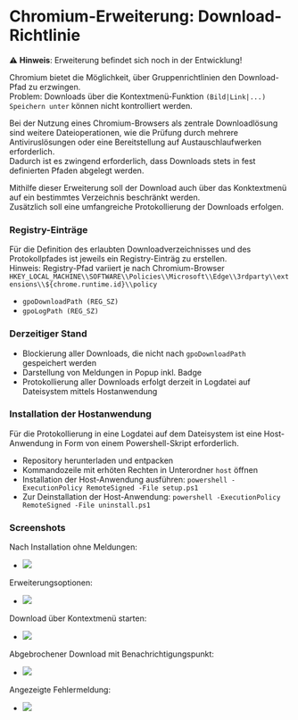 # Chromium-Erweiterung: Download-Richtlinie

:warning: **Hinweis**: Erweiterung befindet sich noch in der Entwicklung!

Chromium bietet die Möglichkeit, über Gruppenrichtlinien den Download-Pfad zu erzwingen.<br>Problem: Downloads über die Kontextmenü-Funktion `(Bild|Link|...) Speichern unter` können nicht kontrolliert werden.

Bei der Nutzung eines Chromium-Browsers als zentrale Downloadlösung sind weitere Dateioperationen, wie die Prüfung durch mehrere Antiviruslösungen oder eine Bereitstellung auf Austauschlaufwerken erforderlich.<br>Dadurch ist es zwingend erforderlich, dass Downloads stets in fest definierten Pfaden abgelegt werden.

Mithilfe dieser Erweiterung soll der Download auch über das Konktextmenü auf ein bestimmtes Verzeichnis beschränkt werden.<br>Zusätzlich soll eine umfangreiche Protokollierung der Downloads erfolgen.

### Registry-Einträge
Für die Definition des erlaubten Downloadverzeichnisses und des Protokollpfades ist jeweils ein Registry-Einträg zu erstellen.<br>Hinweis: Registry-Pfad variiert je nach Chromium-Browser<br>
`HKEY_LOCAL_MACHINE\\SOFTWARE\\Policies\\Microsoft\\Edge\\3rdparty\\extensions\\${chrome.runtime.id}\\policy`
 - `gpoDownloadPath (REG_SZ)`
 - `gpoLogPath (REG_SZ)`

### Derzeitiger Stand
 - Blockierung aller Downloads, die nicht nach `gpoDownloadPath` gespeichert werden
 - Darstellung von Meldungen in Popup inkl. Badge
 - Protokollierung aller Downloads erfolgt derzeit in Logdatei auf Dateisystem mittels Hostanwendung
 
### Installation der Hostanwendung
Für die Protokollierung in eine Logdatei auf dem Dateisystem ist eine Host-Anwendung in Form von einem Powershell-Skript erforderlich.
- Repository herunterladen und entpacken
- Kommandozeile mit erhöten Rechten in Unterordner `host` öffnen
- Installation der Host-Anwendung ausführen: `powershell -ExecutionPolicy RemoteSigned -File setup.ps1`
- Zur Deinstallation der Host-Anwendung: `powershell -ExecutionPolicy RemoteSigned -File uninstall.ps1`

### Screenshots
Nach Installation ohne Meldungen:<br>
 - <img src="https://github.com/KNGP14/chromium-download-policy/blob/master/media/prev_no-messages.png" style="max-height: 350px;">

Erweiterungsoptionen:<br>
 - <img src="https://github.com/KNGP14/chromium-download-policy/blob/master/media/prev_options-page.png" style="max-height: 350px;">

Download über Kontextmenü starten:<br>
 - <img src="https://github.com/KNGP14/chromium-download-policy/blob/master/media/prev_start-download.png" style="max-height: 350px;">

Abgebrochener Download mit Benachrichtigungspunkt:<br>
 - <img src="https://github.com/KNGP14/chromium-download-policy/blob/master/media/prev_cancled-download-and-badge.png" style="max-height: 350px;">

Angezeigte Fehlermeldung:<br>
 - <img src="https://github.com/KNGP14/chromium-download-policy/blob/master/media/prev_cancled-download-message.png" style="max-height: 350px;">
